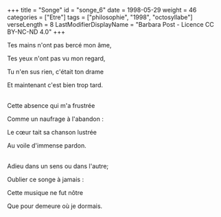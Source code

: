 +++
title = "Songe"
id = "songe_6"
date = 1998-05-29
weight = 46
categories = ["Etre"]
tags = ["philosophie", "1998", "octosyllabe"]
verseLength = 8
LastModifierDisplayName = "Barbara Post - Licence CC BY-NC-ND 4.0"
+++

Tes mains n'ont pas bercé mon âme,

Tes yeux n'ont pas vu mon regard,

Tu n'en sus rien, c'était ton drame

Et maintenant c'est bien trop tard.

 \
Cette absence qui m'a frustrée

Comme un naufrage à l'abandon :

Le cœur tait sa chanson lustrée

Au voile d'immense pardon.

 \
Adieu dans un sens ou dans l'autre;

Oublier ce songe à jamais :

Cette musique ne fut nôtre

Que pour demeure où je dormais.
